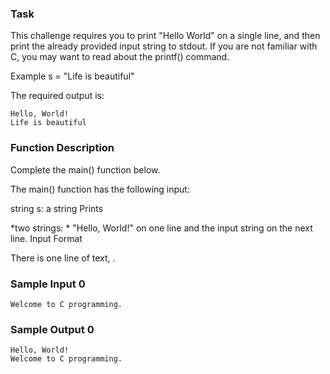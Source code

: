 ### Task

This challenge requires you to print "Hello World" on a single line, and then print the already provided input string to stdout. If you are not familiar with C, you may want to read about the printf() command.

Example
s = "Life is beautiful"

The required output is:
```
Hello, World!  
Life is beautiful 
```

### Function Description

Complete the main() function below.

The main() function has the following input:

string s: a string
Prints

*two strings: * "Hello, World!" on one line and the input string on the next line.
Input Format

There is one line of text, .


### Sample Input 0
```
Welcome to C programming.
```

### Sample Output 0
```
Hello, World!
Welcome to C programming.
```
